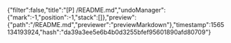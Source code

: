 {"filter":false,"title":"[P] /README.md","undoManager":{"mark":-1,"position":-1,"stack":[]},"preview":{"path":"/README.md","previewer":"previewMarkdown"},"timestamp":1565134193924,"hash":"da39a3ee5e6b4b0d3255bfef95601890afd80709"}